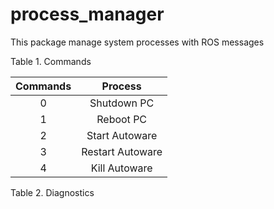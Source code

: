 # process_manager
This package manage system processes with ROS messages

Table 1. Commands

| Commands |     Process      |
|:--------:|:----------------:|
|    0     |   Shutdown PC    | 
|    1     |    Reboot PC     |
|    2     |  Start Autoware  |
|    3     | Restart Autoware |
|    4     |  Kill Autoware   |

Table 2. Diagnostics
